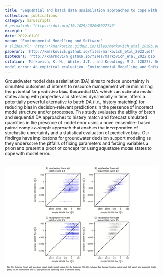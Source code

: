 ```yaml
---
title: "Sequential and batch data assimilation approaches to cope with groundwater model error: An empirical evaluation"
collection: publications
category: manuscripts
# permalink: "https://doi.org/10.1029/2020WR027743"
excerpt: ''
date: 2022-01-01
venue: 'Environmental Modelling and Software'
# slidesurl: 'http://kmarkovich.github.io/files/markovich_etal_2019b.pdf'
paperurl: 'http://kmarkovich.github.io/files/markovich_etal_2022.pdf'
bibtexurl: 'http://kmarkovich.github.io/files/markovich_etal_2022.bib'
citation: 'Markovich, K. H., White, J.T., and Knowling, M.J. (2022). Sequential and batch data assimilation approaches to cope with groundwater
model error: An empirical evaluation. Environmental Modelling and Software, 156. https://doi.org/10.1016/j.envsoft.2022.105498.'
---
```


Groundwater model data assimilation (DA) aims to reduce uncertainty in simulated outcomes of interest to resource management while minimizing the potential for predictive bias. Sequential DA, which can estimate model states along with properties and stresses dynamically in time, offers a potentially powerful alternative to batch DA (i.e., history matching) for reducing bias in decision-relevant predictions in the presence of incorrect model structure and/or processes. This study evaluates the ability of batch and sequential DA approaches to history match and forecast simulated quantities in the presence of model error using a novel ensemble- based paired complex–simple approach that enables the incorporation of stochastic uncertainty and a statistical evaluation of predictive bias. Our findings have implications for groundwater decision support modeling as they underscore the pitfalls of fixing parameters and forcing variables a priori and present a proof of concept for using adjustable model states to cope with model error.

<br/><img src='/images/markovich_etal_2022.png'>